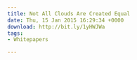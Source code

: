 ```yaml
---
title: Not All Clouds Are Created Equal
date: Thu, 15 Jan 2015 16:29:34 +0000
download: http://bit.ly/1yHWJWa
tags:
- Whitepapers

---
```

